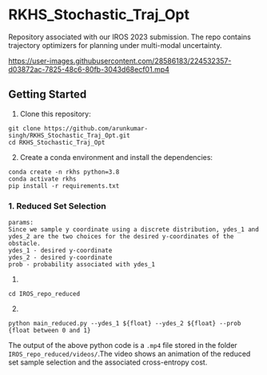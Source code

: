 # RKHS_Stochastic_Traj_Opt
Repository associated with our IROS 2023 submission. The repo contains trajectory optimizers for planning under multi-modal uncertainty.

https://user-images.githubusercontent.com/28586183/224532357-d03872ac-7825-48c6-80fb-3043d68ecf01.mp4

## Getting Started

1. Clone this repository:
```
git clone https://github.com/arunkumar-singh/RKHS_Stochastic_Traj_Opt.git
cd RKHS_Stochastic_Traj_Opt
```
2. Create a conda environment and install the dependencies:

```
conda create -n rkhs python=3.8
conda activate rkhs
pip install -r requirements.txt
```
### 1. Reduced Set Selection
``` 
params: 
Since we sample y coordinate using a discrete distribution, ydes_1 and ydes_2 are the two choices for the desired y-coordinates of the obstacle. 
ydes_1 - desired y-coordinate
ydes_2 - desired y-coordinate
prob - probability associated with ydes_1
```

1. 
``` 
cd IROS_repo_reduced 
```

2. 
```
python main_reduced.py --ydes_1 ${float} --ydes_2 ${float} --prob {float between 0 and 1}

```

The output of the above python code is a ```.mp4``` file stored in the folder ```IROS_repo_reduced/videos/```.The video shows an animation of the reduced set sample selection and the associated cross-entropy cost.
